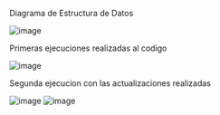 Diagrama de Estructura de Datos

![image](https://github.com/DannielS110/New-Data-Structure/assets/166523536/5073ab4d-bb24-4821-b7ee-a63c6e8ccbe3)

Primeras ejecuciones realizadas al codigo 

![image](https://github.com/DannielS110/New-Data-Structure/assets/166523536/d173fcff-54eb-4a9c-8a39-6b011f0f3451)

Segunda ejecucion con las actualizaciones realizadas

![image](https://github.com/DannielS110/New-Data-Structure/assets/166523536/ae04dec7-7235-45c3-b53a-5de33bda93d6)
![image](https://github.com/DannielS110/New-Data-Structure/assets/166523536/46f55a04-4c5c-46db-bbff-64dc06a23b41)


